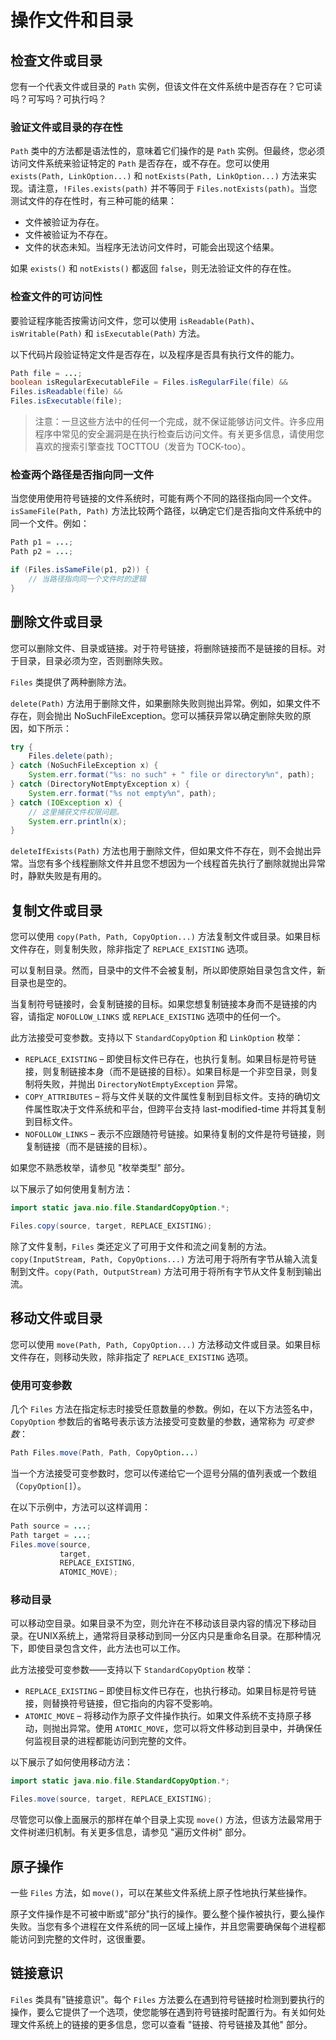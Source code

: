 # 操作文件和目录

## 检查文件或目录

您有一个代表文件或目录的 `Path` 实例，但该文件在文件系统中是否存在？它可读吗？可写吗？可执行吗？

### 验证文件或目录的存在性

`Path` 类中的方法都是语法性的，意味着它们操作的是 `Path` 实例。但最终，您必须访问文件系统来验证特定的 `Path` 是否存在，或不存在。您可以使用 `exists(Path, LinkOption...)` 和 `notExists(Path, LinkOption...)` 方法来实现。请注意，`!Files.exists(path)` 并不等同于 `Files.notExists(path)`。当您测试文件的存在性时，有三种可能的结果：

- 文件被验证为存在。
- 文件被验证为不存在。
- 文件的状态未知。当程序无法访问文件时，可能会出现这个结果。

如果 `exists()` 和 `notExists()` 都返回 `false`，则无法验证文件的存在性。

### 检查文件的可访问性

要验证程序能否按需访问文件，您可以使用 `isReadable(Path)`、`isWritable(Path)` 和 `isExecutable(Path)` 方法。

以下代码片段验证特定文件是否存在，以及程序是否具有执行文件的能力。

```java
Path file = ...;
boolean isRegularExecutableFile = Files.isRegularFile(file) &&
Files.isReadable(file) &&
Files.isExecutable(file);
```

> 注意：一旦这些方法中的任何一个完成，就不保证能够访问文件。许多应用程序中常见的安全漏洞是在执行检查后访问文件。有关更多信息，请使用您喜欢的搜索引擎查找 TOCTTOU（发音为 TOCK-too）。

### 检查两个路径是否指向同一文件

当您使用使用符号链接的文件系统时，可能有两个不同的路径指向同一个文件。`isSameFile(Path, Path)` 方法比较两个路径，以确定它们是否指向文件系统中的同一个文件。例如：

```java
Path p1 = ...;
Path p2 = ...;

if (Files.isSameFile(p1, p2)) {
    // 当路径指向同一个文件时的逻辑
}
```

## 删除文件或目录

您可以删除文件、目录或链接。对于符号链接，将删除链接而不是链接的目标。对于目录，目录必须为空，否则删除失败。

`Files` 类提供了两种删除方法。

`delete(Path)` 方法用于删除文件，如果删除失败则抛出异常。例如，如果文件不存在，则会抛出 NoSuchFileException。您可以捕获异常以确定删除失败的原因，如下所示：

```java
try {
    Files.delete(path);
} catch (NoSuchFileException x) {
    System.err.format("%s: no such" + " file or directory%n", path);
} catch (DirectoryNotEmptyException x) {
    System.err.format("%s not empty%n", path);
} catch (IOException x) {
    // 这里捕获文件权限问题。
    System.err.println(x);
}
```

`deleteIfExists(Path)` 方法也用于删除文件，但如果文件不存在，则不会抛出异常。当您有多个线程删除文件并且您不想因为一个线程首先执行了删除就抛出异常时，静默失败是有用的。

## 复制文件或目录

您可以使用 `copy(Path, Path, CopyOption...)` 方法复制文件或目录。如果目标文件存在，则复制失败，除非指定了 `REPLACE_EXISTING` 选项。

可以复制目录。然而，目录中的文件不会被复制，所以即使原始目录包含文件，新目录也是空的。

当复制符号链接时，会复制链接的目标。如果您想复制链接本身而不是链接的内容，请指定 `NOFOLLOW_LINKS` 或 `REPLACE_EXISTING` 选项中的任何一个。

此方法接受可变参数。支持以下 `StandardCopyOption` 和 `LinkOption` 枚举：

- `REPLACE_EXISTING` – 即使目标文件已存在，也执行复制。如果目标是符号链接，则复制链接本身（而不是链接的目标）。如果目标是一个非空目录，则复制将失败，并抛出 `DirectoryNotEmptyException` 异常。
- `COPY_ATTRIBUTES` – 将与文件关联的文件属性复制到目标文件。支持的确切文件属性取决于文件系统和平台，但跨平台支持 last-modified-time 并将其复制到目标文件。
- `NOFOLLOW_LINKS` – 表示不应跟随符号链接。如果待复制的文件是符号链接，则复制链接（而不是链接的目标）。

如果您不熟悉枚举，请参见 "枚举类型" 部分。

以下展示了如何使用复制方法：

```java
import static java.nio.file.StandardCopyOption.*;

Files.copy(source, target, REPLACE_EXISTING);
```

除了文件复制，`Files` 类还定义了可用于文件和流之间复制的方法。`copy(InputStream, Path, CopyOptions...)` 方法可用于将所有字节从输入流复制到文件。`copy(Path, OutputStream)` 方法可用于将所有字节从文件复制到输出流。

## 移动文件或目录

您可以使用 `move(Path, Path, CopyOption...)` 方法移动文件或目录。如果目标文件存在，则移动失败，除非指定了 `REPLACE_EXISTING` 选项。

### 使用可变参数

几个 `Files` 方法在指定标志时接受任意数量的参数。例如，在以下方法签名中，`CopyOption` 参数后的省略号表示该方法接受可变数量的参数，通常称为 _可变参数_：

```java
Path Files.move(Path, Path, CopyOption...)
```

当一个方法接受可变参数时，您可以传递给它一个逗号分隔的值列表或一个数组（`CopyOption[]`）。

在以下示例中，方法可以这样调用：

```java
Path source = ...;
Path target = ...;
Files.move(source,
           target,
           REPLACE_EXISTING,
           ATOMIC_MOVE);
```

### 移动目录

可以移动空目录。如果目录不为空，则允许在不移动该目录内容的情况下移动目录。在UNIX系统上，通常将目录移动到同一分区内只是重命名目录。在那种情况下，即使目录包含文件，此方法也可以工作。

此方法接受可变参数——支持以下 `StandardCopyOption` 枚举：

- `REPLACE_EXISTING` – 即使目标文件已存在，也执行移动。如果目标是符号链接，则替换符号链接，但它指向的内容不受影响。
- `ATOMIC_MOVE` – 将移动作为原子文件操作执行。如果文件系统不支持原子移动，则抛出异常。使用 `ATOMIC_MOVE`，您可以将文件移动到目录中，并确保任何监视目录的进程都能访问到完整的文件。

以下展示了如何使用移动方法：

```java
import static java.nio.file.StandardCopyOption.*;

Files.move(source, target, REPLACE_EXISTING);
```

尽管您可以像上面展示的那样在单个目录上实现 `move()` 方法，但该方法最常用于文件树递归机制。有关更多信息，请参见 "遍历文件树" 部分。

## 原子操作

一些 `Files` 方法，如 `move()`，可以在某些文件系统上原子性地执行某些操作。

原子文件操作是不可被中断或"部分"执行的操作。要么整个操作被执行，要么操作失败。当您有多个进程在文件系统的同一区域上操作，并且您需要确保每个进程都能访问到完整的文件时，这很重要。

## 链接意识

`Files` 类具有"链接意识"。每个 `Files` 方法要么在遇到符号链接时检测到要执行的操作，要么它提供了一个选项，使您能够在遇到符号链接时配置行为。有关如何处理文件系统上的链接的更多信息，您可以查看 "链接、符号链接及其他" 部分。


